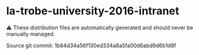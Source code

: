 # la-trobe-university-2016-intranet

:warning: These distribution files are automatically generated and should never be manually managed.

Source git commit: 1b84d34a56f130ed334a8a5fa00d6abd9d6b1d8f
